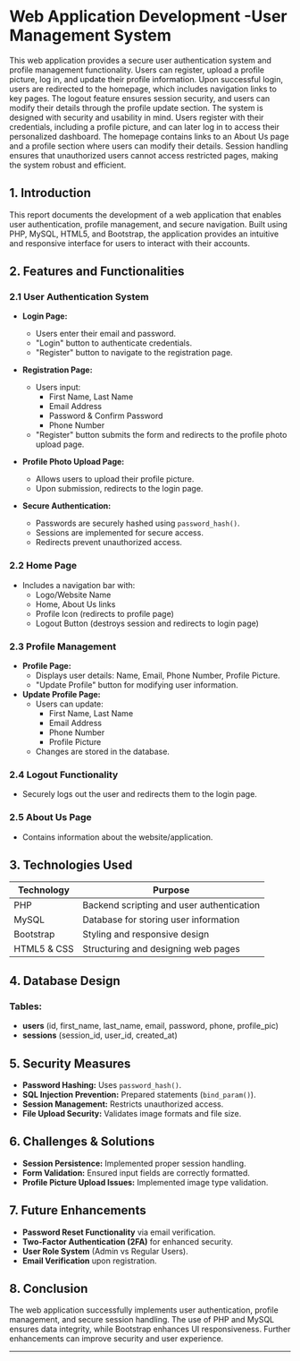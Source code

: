 # Web Application Development -User Management System

This web application provides a secure user authentication system and profile management functionality. Users can register, upload a profile picture, log in, and update their profile information. Upon successful login, users are redirected to the homepage, which includes navigation links to key pages. The logout feature ensures session security, and users can modify their details through the profile update section.
The system is designed with security and usability in mind. Users register with their credentials, including a profile picture, and can later log in to access their personalized dashboard. The homepage contains links to an About Us page and a profile section where users can modify their details. Session handling ensures that unauthorized users cannot access restricted pages, making the system robust and efficient.

## 1. Introduction
This report documents the development of a web application that enables user authentication, profile management, and secure navigation. Built using PHP, MySQL, HTML5, and Bootstrap, the application provides an intuitive and responsive interface for users to interact with their accounts.

## 2. Features and Functionalities

### 2.1 User Authentication System
- **Login Page:**
  - Users enter their email and password.
  - "Login" button to authenticate credentials.
  - "Register" button to navigate to the registration page.

- **Registration Page:**
  - Users input:
    - First Name, Last Name
    - Email Address
    - Password & Confirm Password
    - Phone Number
  - "Register" button submits the form and redirects to the profile photo upload page.

- **Profile Photo Upload Page:**
  - Allows users to upload their profile picture.
  - Upon submission, redirects to the login page.

- **Secure Authentication:**
  - Passwords are securely hashed using `password_hash()`.
  - Sessions are implemented for secure access.
  - Redirects prevent unauthorized access.

### 2.2 Home Page
- Includes a navigation bar with:
  - Logo/Website Name
  - Home, About Us links
  - Profile Icon (redirects to profile page)
  - Logout Button (destroys session and redirects to login page)

### 2.3 Profile Management
- **Profile Page:**
  - Displays user details: Name, Email, Phone Number, Profile Picture.
  - "Update Profile" button for modifying user information.
- **Update Profile Page:**
  - Users can update:
    - First Name, Last Name
    - Email Address
    - Phone Number
    - Profile Picture
  - Changes are stored in the database.

### 2.4 Logout Functionality
- Securely logs out the user and redirects them to the login page.

### 2.5 About Us Page
- Contains information about the website/application.

## 3. Technologies Used
| Technology  | Purpose |
|-------------|------------------------------------------------|
| PHP         | Backend scripting and user authentication |
| MySQL       | Database for storing user information |
| Bootstrap   | Styling and responsive design |
| HTML5 & CSS | Structuring and designing web pages |

## 4. Database Design
### Tables:
- **users** (id, first_name, last_name, email, password, phone, profile_pic)
- **sessions** (session_id, user_id, created_at)

## 5. Security Measures
- **Password Hashing:** Uses `password_hash()`.
- **SQL Injection Prevention:** Prepared statements (`bind_param()`).
- **Session Management:** Restricts unauthorized access.
- **File Upload Security:** Validates image formats and file size.

## 6. Challenges & Solutions
- **Session Persistence:** Implemented proper session handling.
- **Form Validation:** Ensured input fields are correctly formatted.
- **Profile Picture Upload Issues:** Implemented image type validation.

## 7. Future Enhancements
- **Password Reset Functionality** via email verification.
- **Two-Factor Authentication (2FA)** for enhanced security.
- **User Role System** (Admin vs Regular Users).
- **Email Verification** upon registration.

## 8. Conclusion
The web application successfully implements user authentication, profile management, and secure session handling. The use of PHP and MySQL ensures data integrity, while Bootstrap enhances UI responsiveness. Further enhancements can improve security and user experience.

---
